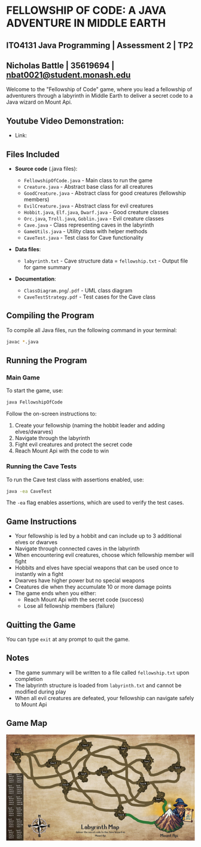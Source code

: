 # FELLOWSHIP OF CODE: A JAVA ADVENTURE IN MIDDLE EARTH
## ITO4131 Java Programming | Assessment 2 | TP2
## Nicholas Battle | 35619694 | nbat0021@student.monash.edu

Welcome to the "Fellowship of Code" game, where you lead a fellowship of adventurers through a labyrinth in Middle Earth to deliver a secret code to a Java wizard on Mount Api.

## Youtube Video Demonstration:

- Link: 

## Files Included

- **Source code** (.java files):
  - `FellowshipOfCode.java` - Main class to run the game
  - `Creature.java` - Abstract base class for all creatures
  - `GoodCreature.java` - Abstract class for good creatures (fellowship members)
  - `EvilCreature.java` - Abstract class for evil creatures
  - `Hobbit.java`, `Elf.java`, `Dwarf.java` - Good creature classes
  - `Orc.java`, `Troll.java`, `Goblin.java` - Evil creature classes
  - `Cave.java` - Class representing caves in the labyrinth
  - `GameUtils.java` - Utility class with helper methods
  - `CaveTest.java` - Test class for Cave functionality

- **Data files**:
  - `labyrinth.txt` - Cave structure data
  = `fellowship.txt` - Output file for game summary

- **Documentation**:
  - `ClassDiagram.png`/`.pdf` - UML class diagram
  - `CaveTestStrategy.pdf` - Test cases for the Cave class

## Compiling the Program

To compile all Java files, run the following command in your terminal:

```bash
javac *.java
```

## Running the Program

### Main Game

To start the game, use:

```bash
java FellowshipOfCode
```

Follow the on-screen instructions to:
1. Create your fellowship (naming the hobbit leader and adding elves/dwarves)
2. Navigate through the labyrinth
3. Fight evil creatures and protect the secret code
4. Reach Mount Api with the code to win

### Running the Cave Tests

To run the Cave test class with assertions enabled, use:

```bash
java -ea CaveTest
```

The `-ea` flag enables assertions, which are used to verify the test cases.

## Game Instructions

- Your fellowship is led by a hobbit and can include up to 3 additional elves or dwarves
- Navigate through connected caves in the labyrinth
- When encountering evil creatures, choose which fellowship member will fight
- Hobbits and elves have special weapons that can be used once to instantly win a fight
- Dwarves have higher power but no special weapons
- Creatures die when they accumulate 10 or more damage points
- The game ends when you either:
  - Reach Mount Api with the secret code (success)
  - Lose all fellowship members (failure)

## Quitting the Game

You can type `exit` at any prompt to quit the game.

## Notes

- The game summary will be written to a file called `fellowship.txt` upon completion
- The labyrinth structure is loaded from `labyrinth.txt` and cannot be modified during play
- When all evil creatures are defeated, your fellowship can navigate safely to Mount Api

## Game Map

![Game Map](map/GameMap.jpg)